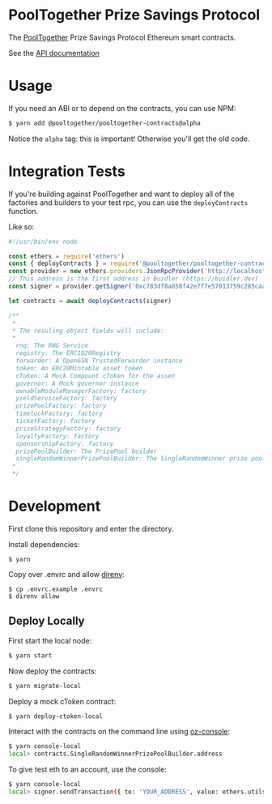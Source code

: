 # PoolTogether Prize Savings Protocol

The [PoolTogether](https://www.pooltogether.com/) Prize Savings Protocol Ethereum smart contracts.

See the [API documentation](https://docs.pooltogether.com/)

# Usage

If you need an ABI or to depend on the contracts, you can use NPM:

```bash
$ yarn add @pooltogether/pooltogether-contracts@alpha
```

Notice the `alpha` tag: this is important!  Otherwise you'll get the old code.

# Integration Tests

If you're building against PoolTogether and want to deploy all of the factories and builders to your test rpc, you can use the `deployContracts` function.

Like so:

```javascript
#!/usr/bin/env node

const ethers = require('ethers')
const { deployContracts } = require('@pooltogether/pooltogether-contracts')
const provider = new ethers.providers.JsonRpcProvider('http://localhost:8545')
// This address is the first address in Buidler (https://buidler.dev)
const signer = provider.getSigner('0xc783df8a850f42e7f7e57013759c285caa701eb6')

let contracts = await deployContracts(signer)

/**
 * 
 * The resuling object fields will include:
 * 
  rng: The RNG Service
  registry: The ERC1820Registry
  forwarder: A OpenGSN TrustedForwarder instance
  token: An ERC20Mintable asset token
  cToken: A Mock Compount cToken for the asset
  governor: A Mock governor instance
  ownableModuleManagerFactory: factory 
  yieldServiceFactory: factory
  prizePoolFactory: factory
  timelockFactory: factory
  ticketFactory: factory
  prizeStrategyFactory: factory
  loyaltyFactory: factory
  sponsorshipFactory: factory
  prizePoolBuilder: The PrizePool builder
  singleRandomWinnerPrizePoolBuilder: The SingleRandomWinner prize pool builder 
 * 
 */
```

# Development

First clone this repository and enter the directory.

Install dependencies:

```
$ yarn
```

Copy over .envrc and allow [direnv](https://direnv.net/):

```
$ cp .envrc.example .envrc
$ direnv allow
```

## Deploy Locally

First start the local node:

```bash
$ yarn start
```

Now deploy the contracts:

```bash
$ yarn migrate-local
```

Deploy a mock cToken contract:

```bash
$ yarn deploy-ctoken-local
```

Interact with the contracts on the command line using [oz-console](https://github.com/pooltogether/oz-console):

```bash
$ yarn console-local
local> contracts.SingleRandomWinnerPrizePoolBuilder.address
```

To give test eth to an account, use the console:

```bash
$ yarn console-local
local> signer.sendTransaction({ to: 'YOUR_ADDRESS', value: ethers.utils.parseEther('100') })
```
